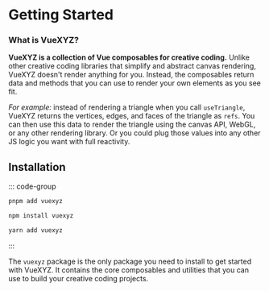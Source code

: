 # Getting Started

### What is VueXYZ?

**VueXYZ is a collection of Vue composables for creative coding.** Unlike other creative coding libraries that simplify and abstract canvas rendering, VueXYZ doesn't render anything for you. Instead, the composables return data and methods that you can use to render your own elements as you see fit.

_For example:_ instead of rendering a triangle when you call `useTriangle`, VueXYZ returns the vertices, edges, and faces of the triangle as `refs`. You can then use this data to render the triangle using the canvas API, WebGL, or any other rendering library. Or you could plug those values into any other JS logic you want with full reactivity.

## Installation

::: code-group

```bash [pnpm]
pnpm add vuexyz
```

```bash [npm]
npm install vuexyz
```

```bash [yarn]
yarn add vuexyz
```

:::

The `vuexyz` package is the only package you need to install to get started with VueXYZ. It contains the core composables and utilities that you can use to build your creative coding projects.
